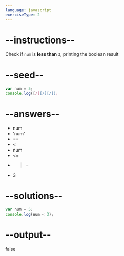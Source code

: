 ```yaml
---
language: javascript
exerciseType: 2
---
```


# --instructions--

Check if `num` is **less than** `3`, printing the boolean result

# --seed--

```javascript
var num = 5;
console.log([/][/][/]);
```

# --answers--

- num 
- 'num' 
- == 
- < 
- num 
- <= 
- >= 
- 3

# --solutions--

```javascript
var num = 5;
console.log(num < 3);
```

# --output--

false
